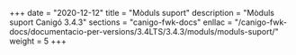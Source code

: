 +++
date        = "2020-12-12"
title       = "Mòduls suport"
description = "Mòduls suport Canigó 3.4.3"
sections    = "canigo-fwk-docs"
enllac		= "/canigo-fwk-docs/documentacio-per-versions/3.4LTS/3.4.3/moduls/moduls-suport/"
weight		= 5
+++
